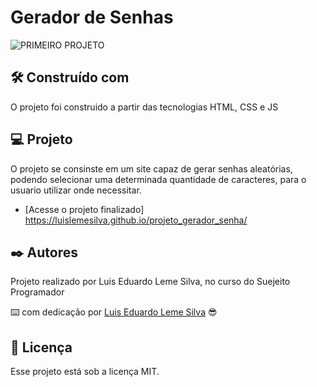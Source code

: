 
# Gerador de Senhas

![PRIMEIRO PROJETO](https://github.com/Luislemesilva/projeto_gerador_senha/assets/137091295/b84e23dc-4c92-4671-a33b-d535c0d015a6)


 


## 🛠️ Construído com

O projeto foi construido a partir das tecnologias HTML, CSS e JS



## 💻 Projeto

O projeto se consinste em um site capaz de gerar senhas aleatórias, podendo selecionar uma determinada quantidade de caracteres, para o usuario utilizar onde necessitar.
- [Acesse o projeto finalizado] https://luislemesilva.github.io/projeto_gerador_senha/

  


## ✒️ Autores

Projeto realizado por Luis Eduardo Leme Silva, no curso do Suejeito Programador

⌨️ com dedicação por [Luis Eduardo Leme Silva](https://gist.github.com/Luislemesilva) 😎




## :memo: Licença

Esse projeto está sob a licença MIT.

